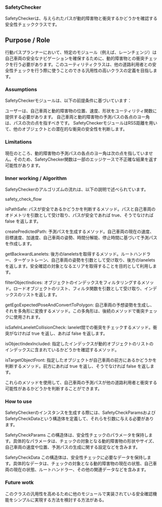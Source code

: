 ### SafetyChecker

SafetyCheckerは、与えられたパスが動的障害物と衝突するかどうかを確認する安全性チェッククラスです。

## Purpose / Role

行動パスプランナーにおいて、特定のモジュール（例えば、レーンチェンジ）は自己車両の安全なナビゲーションを確保するために、動的障害物との衝突チェックを行う必要があります。このユーティリティクラスは、他の道路利用者との安全性チェックを行う際に使うことのできる汎用性の高いクラスの定義を目指します。

### Assumptions

SafetyCheckerモジュールは、以下の前提条件に基づいています：

ユーザーは、自己車両と動的障害物の位置、速度、形状をユーティリティ関数に提供する必要があります。
自己車両と動的障害物の予測パスの各点のヨー角は、パスの次の点を指すべきです。
SafetyCheckerモジュールはRSS距離を用いて、他のオブジェクトとの潜在的な衝突の安全性を判断します。

### Limitations

現在のところ、動的障害物の予測パスの各点のヨー角は次の点を指していません。そのため、SafetyChecker関数は一部のエッジケースで不正確な結果を返す可能性があります。

### Inner working / Algorithm

SafetyCheckerのアルゴリズムの流れは、以下の説明で述べられています。

safety_check_flow

isPathSafe: パスが安全であるかどうかを判断するメソッド。パスと自己車両のオドメトリを引数として受け取り、パスが安全であれば true、そうでなければ false を返します。

createPredictedPath: 予測パスを生成するメソッド。自己車両の現在の速度、目標速度、加速度、自己車両の姿勢、時間分解能、停止時間に基づいて予測パスを作成します。

getBackwardLanelets: 後方のlaneletsを取得するメソッド。ルートハンドラー、ターゲットレーン、自己車両の姿勢を引数として受け取り、後方のlaneletsを返します。安全確認の対象となるエリアを取得することを目的として利用します。

filterObjectIndices: オブジェクトのインデックスをフィルタリングするメソッド。ロードオブジェクトのリスト、フィルタ関数を引数として受け取り、インデックスのリストを返します。

getEgoExpectedPoseAndConvertToPolygon: 自己車両の予想姿勢を生成し、それを多角形に変換するメソッド。この多角形は、後続のメソッドで衝突チェックに使用されます。

isSafeInLaneletCollisionCheck: lanelet間での衝突をチェックするメソッド。衝突がなければ true を返し、あれば false を返します。

isObjectIndexIncluded: 指定したインデックスが動的オブジェクトのリストのインデックスに含まれているかどうかを確認するメソッド。

isTargetObjectFront: 指定したオブジェクトが自己車両の前方にあるかどうかを判断するメソッド。前方にあれば true を返し、そうでなければ false を返します。

これらのメソッドを使用して、自己車両の予測パスが他の道路利用者と衝突する可能性があるかどうかを判断することができます。

### How to use

SafetyCheckerのインスタンスを生成する際には、SafetyCheckParamsおよびSafetyCheckDataという構造体を定義して、それらを引数に与える必要があります。

SafetyCheckParams
この構造体は、安全性チェックのパラメータを保持します。具体的なパラメータは、チェックの対象となる動的障害物の形状やサイズ、自己車両の速度や位置、予測パスの生成に関する設定などを含みます。

SafetyCheckData
この構造体は、安全性チェックに必要なデータを保持します。具体的なデータは、チェックの対象となる動的障害物の現在の状態、自己車両の現在の状態、ルートハンドラー、その他の関連データなどを含みます。

### Future wotk

このクラスの汎用性を高めるために他のモジュールで実装されている安全確認機能をシンプルに実現する方法を検討する方法がある。
